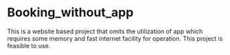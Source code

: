 # Booking_without_app
This is a website based project that omits the utilization of app which requires some memory and fast internet facility for operation. This project is feasible to use.

